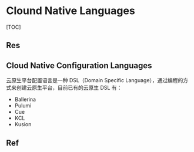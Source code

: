 # Clound Native Languages

[TOC]



## Res


## Cloud Native Configuration Languages
云原生平台配置语言是一种 DSL（Domain Specific Language），通过编程的方式来创建云原生平台，目前已有的云原生 DSL 有：

-   Ballerina
-   Pulumi
-   Cue
-   KCL
-   Kusion



## Ref
[云原生平台配置语言]: https://jimmysong.io/kubernetes-handbook/cloud-native/cloud-native-programming-languages.html


